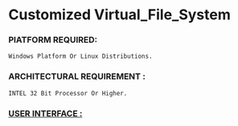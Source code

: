 # Customized Virtual_File_System

<h3><B> PlATFORM REQUIRED: </B></h3>

    Windows Platform Or Linux Distributions.

<h3><B> ARCHITECTURAL REQUIREMENT : </B></h3>

    INTEL 32 Bit Processor Or Higher.

<h3 tabindex="-1" id="user-content-user-interface-" dir="auto"><a class="heading-link" href="#user-interface-">USER INTERFACE :</a></h3>
